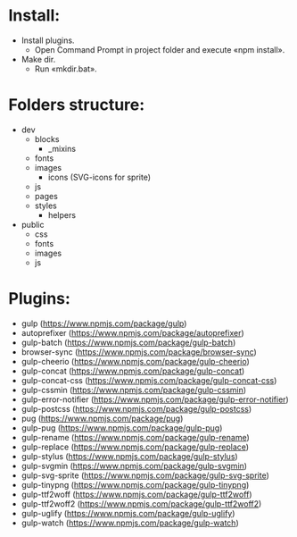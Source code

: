 # Install: #

  - Install plugins.
    * Open Command Prompt in project folder and execute «npm install».
  - Make dir.
    * Run «mkdir.bat».

<!--  -->

# Folders structure: #

  - dev
    - blocks
      * _mixins
    - fonts
    - images
      * icons (SVG-icons for sprite)
    - js
    - pages
    - styles
      * helpers
  - public
    - css
    - fonts
    - images
    - js

<!--  -->

# Plugins: #
  - gulp (https://www.npmjs.com/package/gulp)
  - autoprefixer (https://www.npmjs.com/package/autoprefixer)
  - gulp-batch (https://www.npmjs.com/package/gulp-batch)
  - browser-sync (https://www.npmjs.com/package/browser-sync)
  - gulp-cheerio (https://www.npmjs.com/package/gulp-cheerio)
  - gulp-concat (https://www.npmjs.com/package/gulp-concat)
  - gulp-concat-css (https://www.npmjs.com/package/gulp-concat-css)
  - gulp-cssmin (https://www.npmjs.com/package/gulp-cssmin)
  - gulp-error-notifier (https://www.npmjs.com/package/gulp-error-notifier)
  - gulp-postcss (https://www.npmjs.com/package/gulp-postcss)
  - pug (https://www.npmjs.com/package/pug)
  - gulp-pug (https://www.npmjs.com/package/gulp-pug)
  - gulp-rename (https://www.npmjs.com/package/gulp-rename)
  - gulp-replace (https://www.npmjs.com/package/gulp-replace)
  - gulp-stylus (https://www.npmjs.com/package/gulp-stylus)
  - gulp-svgmin (https://www.npmjs.com/package/gulp-svgmin)
  - gulp-svg-sprite (https://www.npmjs.com/package/gulp-svg-sprite)
  - gulp-tinypng (https://www.npmjs.com/package/gulp-tinypng)
  - gulp-ttf2woff (https://www.npmjs.com/package/gulp-ttf2woff)
  - gulp-ttf2woff2 (https://www.npmjs.com/package/gulp-ttf2woff2)
  - gulp-uglify (https://www.npmjs.com/package/gulp-uglify)
  - gulp-watch (https://www.npmjs.com/package/gulp-watch)
